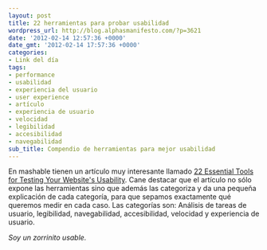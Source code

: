 ```yaml
---
layout: post
title: 22 herramientas para probar usabilidad
wordpress_url: http://blog.alphasmanifesto.com/?p=3621
date: '2012-02-14 12:57:36 +0000'
date_gmt: '2012-02-14 17:57:36 +0000'
categories:
- Link del día
tags:
- performance
- usabilidad
- experiencia del usuario
- user experience
- artículo
- experiencia de usuario
- velocidad
- legibilidad
- accesibilidad
- navegabilidad
sub_title: Compendio de herramientas para mejor usabilidad
---
```


En mashable tienen un artículo muy interesante llamado [22 Essential Tools for Testing Your Website's Usability](http://mashable.com/2011/09/30/website-usability-tools/). Cane destacar que el artículo no sólo expone las herramientas sino que además las categoriza y da una pequeña explicación de cada categoría, para que sepamos exactamente qué queremos medir en cada caso. Las categorías son: Análisis de tareas de usuario, legibilidad, navegabilidad, accesibilidad, velocidad y experiencia de usuario.

_Soy un zorrinito usable._
